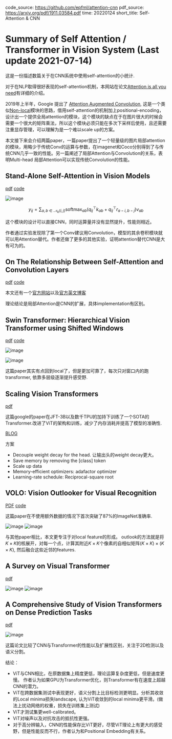 code_source: https://github.com/epfml/attention-cnn
pdf_source: https://arxiv.org/pdf/1911.03584.pdf
time: 20220124
short_title: Self-Attention & CNN
# Summary of Self Attention / Transformer in Vision System (Last update 2021-07-14)

这是一份描述数篇关于在CNN系统中使用self-attention的小统计.

对于在NLP取得很好表现的self-attention机制，本网站在论文[Attention is all you need](../../Building_Blocks/Attention_is_all_you_need.md)有详细的介绍。

2019年上半年，Google 提出了 [Attention Augmented Convolution](../../Building_Blocks/Attention_Augmented_Conv.md), 这是一个类似[Non-local](../../Building_Blocks/Non-local_Neural_Networks.md)模块的思路，借用self-attention的机制加上positional-encoding，设计出一个提供全局attention的模块，这个模块的缺点在于在图片很大的时候会需要一个很大的矩阵乘法，所以这个模块必须只能在多次下采样后使用，且还需要注重显存管理，可以理解为是一个难以scale up的方案。

本文接下来会介绍两篇paper，一篇paper提出了一个轻量级的图片局部attention的模块，用略少于传统Conv的运算与参数，在imagenet和Coco分别得到了与传统CNN几乎一致的性能。另一篇阐述了局部Attention与Convolution的关系，表明Multi-head 局部Attention可以实现传统Convolution的性能。

## Stand-Alone Self-Attention in Vision Models
[pdf](https://arxiv.org/pdf/1906.05909.pdf) [code](https://github.com/leaderj1001/Stand-Alone-Self-Attention)

![image](res/localAttention_compute.png)

$$
y_{i j}=\sum_{a, b \in \mathcal{N}_{k}(i, j)} \operatorname{softmax}_{a b}\left(q_{i j}^{\top} k_{a b}+q_{i j}^{\top} r_{a-i, b-j}\right) v_{a b}
$$

这个模块的设计可以直接CNN，同时运算量并没有显然提升，性能则相近。

作者通过实验发现除了第一个Conv建议用Convolution，模型的其余卷积模块就可以用Attention替代。作者还做了更多的其他实验，证明attention替代CNN是大有可为的。

## On The Relationship Between Self-Attention and Convolution Layers

[pdf](https://arxiv.org/pdf/1911.03584.pdf) [code](https://github.com/epfml/attention-cnn)

本文还有一个[官方网站](https://epfml.github.io/attention-cnn/)以及[官方英文博客](http://jbcordonnier.com/posts/attention-cnn/)

理论结论是局部Attention是CNN的扩展，具体implementation有区别。

## Swin Transformer: Hierarchical Vision Transformer using Shifted Windows

[pdf](https://arxiv.org/pdf/2103.14030.pdf) [code](https://github.com/microsoft/Swin-Transformer)

![image](res/swin_transformer_arch.png)

![image](res/swin_transformer_idea.png)

这篇paper其实有点回到local了，但是更加可靠了，每次只对窗口内的跑transformer, 依靠多层级逐渐提升感受野.

## Scaling Vision Transformers
[pdf](https://arxiv.org/pdf/2106.04560.pdf)

这篇google的paper在JFT-3B以及数千TPU的加持下训练了一个SOTA的Transformer.改进了ViT的架构和训练，减少了内存消耗并提高了模型的准确性.

[BLOG](https://blog.csdn.net/amusi1994/article/details/117827006)

方案

- Decouple weight decay for the head. 让输出头的weight decay更大。
- Save memory by removing the [class] token
- Scale up data
- Memory-efficient optimizers: adafactor optimizer
- Learning-rate schedule: Reciprocal-square root


## VOLO: Vision Outlooker for Visual Recognition

[PDF](https://arxiv.org/pdf/2106.13112.pdf) [code](https://github.com/sail-sg/volo)

这篇paper在不使用额外数据的情况下首次突破了87%的ImageNet准确率.

![image](res/outlook_module.png)
![image](res/outlook_code.png)

与其他paper相比，本文更专注于对local feature的形成。
outlook的方法就是将$K\times K$的核展开，对每一个点，计算其附近$K\times K$个像素的自相似矩阵$(K\times K) \times (K\times K)$, 然后融合这些近邻的features.

## A Survey on Visual Transformer

[pdf](https://arxiv.org/pdf/2012.12556.pdf)

![image](res/Surver_vit.png)
![image](res/Survey_vit_table.png)


## A Comprehensive Study of Vision Transformers on Dense Prediction Tasks

[pdf](https://arxiv.org/pdf/2201.08683.pdf)

![image](res/GeneralViT.png)

这篇论文比较了CNN与Transformer的性能以及扩展性区别，关注于2D检测以及语义分割。

结论：

- ViT与CNN相比，在原数据集上精度更低，理论运算复杂度更低，但是速度更慢。 作者认为如果GPU为Transformer优化，则Transformer有在速度上超越CNN的潜力。
- ViT在跨数据集测试中表现更好，语义分割上比目标检测更明显。分析其收敛的Local minima损失landscape, 认为ViT收敛到的local minima更平滑。(做法上扰动网络的权重，损失在训练集上测试)
- ViT才测试集更well-calibrated。
- ViT对噪声以及对抗攻击的抵抗性更强。
- 对于高分辨输入，CNN的性能保存比ViT更好，尽管ViT理论上有更大的感受野，但是性能反而不行，作者认为和Positional Embedding有关系。
